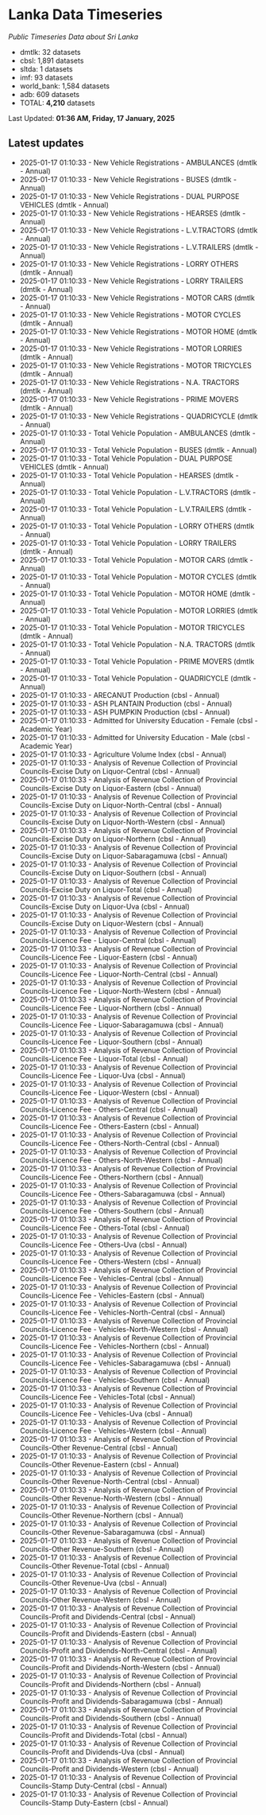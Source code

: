 # Lanka Data Timeseries
*Public Timeseries Data about Sri Lanka*

* dmtlk: 32 datasets
* cbsl: 1,891 datasets
* sltda: 1 datasets
* imf: 93 datasets
* world_bank: 1,584 datasets
* adb: 609 datasets
* TOTAL: **4,210** datasets

Last Updated: **01:36 AM, Friday, 17 January, 2025**

## Latest updates

* 2025-01-17 01:10:33 - New Vehicle Registrations - AMBULANCES (dmtlk - Annual)
* 2025-01-17 01:10:33 - New Vehicle Registrations - BUSES (dmtlk - Annual)
* 2025-01-17 01:10:33 - New Vehicle Registrations - DUAL PURPOSE VEHICLES (dmtlk - Annual)
* 2025-01-17 01:10:33 - New Vehicle Registrations - HEARSES (dmtlk - Annual)
* 2025-01-17 01:10:33 - New Vehicle Registrations - L.V.TRACTORS (dmtlk - Annual)
* 2025-01-17 01:10:33 - New Vehicle Registrations - L.V.TRAILERS (dmtlk - Annual)
* 2025-01-17 01:10:33 - New Vehicle Registrations - LORRY OTHERS (dmtlk - Annual)
* 2025-01-17 01:10:33 - New Vehicle Registrations - LORRY TRAILERS (dmtlk - Annual)
* 2025-01-17 01:10:33 - New Vehicle Registrations - MOTOR CARS (dmtlk - Annual)
* 2025-01-17 01:10:33 - New Vehicle Registrations - MOTOR CYCLES (dmtlk - Annual)
* 2025-01-17 01:10:33 - New Vehicle Registrations - MOTOR HOME (dmtlk - Annual)
* 2025-01-17 01:10:33 - New Vehicle Registrations - MOTOR LORRIES (dmtlk - Annual)
* 2025-01-17 01:10:33 - New Vehicle Registrations - MOTOR TRICYCLES (dmtlk - Annual)
* 2025-01-17 01:10:33 - New Vehicle Registrations - N.A. TRACTORS (dmtlk - Annual)
* 2025-01-17 01:10:33 - New Vehicle Registrations - PRIME MOVERS (dmtlk - Annual)
* 2025-01-17 01:10:33 - New Vehicle Registrations - QUADRICYCLE (dmtlk - Annual)
* 2025-01-17 01:10:33 - Total Vehicle Population - AMBULANCES (dmtlk - Annual)
* 2025-01-17 01:10:33 - Total Vehicle Population - BUSES (dmtlk - Annual)
* 2025-01-17 01:10:33 - Total Vehicle Population - DUAL PURPOSE VEHICLES (dmtlk - Annual)
* 2025-01-17 01:10:33 - Total Vehicle Population - HEARSES (dmtlk - Annual)
* 2025-01-17 01:10:33 - Total Vehicle Population - L.V.TRACTORS (dmtlk - Annual)
* 2025-01-17 01:10:33 - Total Vehicle Population - L.V.TRAILERS (dmtlk - Annual)
* 2025-01-17 01:10:33 - Total Vehicle Population - LORRY OTHERS (dmtlk - Annual)
* 2025-01-17 01:10:33 - Total Vehicle Population - LORRY TRAILERS (dmtlk - Annual)
* 2025-01-17 01:10:33 - Total Vehicle Population - MOTOR CARS (dmtlk - Annual)
* 2025-01-17 01:10:33 - Total Vehicle Population - MOTOR CYCLES (dmtlk - Annual)
* 2025-01-17 01:10:33 - Total Vehicle Population - MOTOR HOME (dmtlk - Annual)
* 2025-01-17 01:10:33 - Total Vehicle Population - MOTOR LORRIES (dmtlk - Annual)
* 2025-01-17 01:10:33 - Total Vehicle Population - MOTOR TRICYCLES (dmtlk - Annual)
* 2025-01-17 01:10:33 - Total Vehicle Population - N.A. TRACTORS (dmtlk - Annual)
* 2025-01-17 01:10:33 - Total Vehicle Population - PRIME MOVERS (dmtlk - Annual)
* 2025-01-17 01:10:33 - Total Vehicle Population - QUADRICYCLE (dmtlk - Annual)
* 2025-01-17 01:10:33 - ARECANUT Production (cbsl - Annual)
* 2025-01-17 01:10:33 - ASH PLANTAIN Production (cbsl - Annual)
* 2025-01-17 01:10:33 - ASH PUMPKIN Production (cbsl - Annual)
* 2025-01-17 01:10:33 - Admitted for University Education - Female (cbsl - Academic Year)
* 2025-01-17 01:10:33 - Admitted for University Education - Male (cbsl - Academic Year)
* 2025-01-17 01:10:33 - Agriculture Volume Index (cbsl - Annual)
* 2025-01-17 01:10:33 - Analysis of Revenue Collection of Provincial Councils-Excise Duty on Liquor-Central (cbsl - Annual)
* 2025-01-17 01:10:33 - Analysis of Revenue Collection of Provincial Councils-Excise Duty on Liquor-Eastern (cbsl - Annual)
* 2025-01-17 01:10:33 - Analysis of Revenue Collection of Provincial Councils-Excise Duty on Liquor-North-Central (cbsl - Annual)
* 2025-01-17 01:10:33 - Analysis of Revenue Collection of Provincial Councils-Excise Duty on Liquor-North-Western (cbsl - Annual)
* 2025-01-17 01:10:33 - Analysis of Revenue Collection of Provincial Councils-Excise Duty on Liquor-Northern (cbsl - Annual)
* 2025-01-17 01:10:33 - Analysis of Revenue Collection of Provincial Councils-Excise Duty on Liquor-Sabaragamuwa (cbsl - Annual)
* 2025-01-17 01:10:33 - Analysis of Revenue Collection of Provincial Councils-Excise Duty on Liquor-Southern (cbsl - Annual)
* 2025-01-17 01:10:33 - Analysis of Revenue Collection of Provincial Councils-Excise Duty on Liquor-Total (cbsl - Annual)
* 2025-01-17 01:10:33 - Analysis of Revenue Collection of Provincial Councils-Excise Duty on Liquor-Uva (cbsl - Annual)
* 2025-01-17 01:10:33 - Analysis of Revenue Collection of Provincial Councils-Excise Duty on Liquor-Western (cbsl - Annual)
* 2025-01-17 01:10:33 - Analysis of Revenue Collection of Provincial Councils-Licence Fee - Liquor-Central (cbsl - Annual)
* 2025-01-17 01:10:33 - Analysis of Revenue Collection of Provincial Councils-Licence Fee - Liquor-Eastern (cbsl - Annual)
* 2025-01-17 01:10:33 - Analysis of Revenue Collection of Provincial Councils-Licence Fee - Liquor-North-Central (cbsl - Annual)
* 2025-01-17 01:10:33 - Analysis of Revenue Collection of Provincial Councils-Licence Fee - Liquor-North-Western (cbsl - Annual)
* 2025-01-17 01:10:33 - Analysis of Revenue Collection of Provincial Councils-Licence Fee - Liquor-Northern (cbsl - Annual)
* 2025-01-17 01:10:33 - Analysis of Revenue Collection of Provincial Councils-Licence Fee - Liquor-Sabaragamuwa (cbsl - Annual)
* 2025-01-17 01:10:33 - Analysis of Revenue Collection of Provincial Councils-Licence Fee - Liquor-Southern (cbsl - Annual)
* 2025-01-17 01:10:33 - Analysis of Revenue Collection of Provincial Councils-Licence Fee - Liquor-Total (cbsl - Annual)
* 2025-01-17 01:10:33 - Analysis of Revenue Collection of Provincial Councils-Licence Fee - Liquor-Uva (cbsl - Annual)
* 2025-01-17 01:10:33 - Analysis of Revenue Collection of Provincial Councils-Licence Fee - Liquor-Western (cbsl - Annual)
* 2025-01-17 01:10:33 - Analysis of Revenue Collection of Provincial Councils-Licence Fee - Others-Central (cbsl - Annual)
* 2025-01-17 01:10:33 - Analysis of Revenue Collection of Provincial Councils-Licence Fee - Others-Eastern (cbsl - Annual)
* 2025-01-17 01:10:33 - Analysis of Revenue Collection of Provincial Councils-Licence Fee - Others-North-Central (cbsl - Annual)
* 2025-01-17 01:10:33 - Analysis of Revenue Collection of Provincial Councils-Licence Fee - Others-North-Western (cbsl - Annual)
* 2025-01-17 01:10:33 - Analysis of Revenue Collection of Provincial Councils-Licence Fee - Others-Northern (cbsl - Annual)
* 2025-01-17 01:10:33 - Analysis of Revenue Collection of Provincial Councils-Licence Fee - Others-Sabaragamuwa (cbsl - Annual)
* 2025-01-17 01:10:33 - Analysis of Revenue Collection of Provincial Councils-Licence Fee - Others-Southern (cbsl - Annual)
* 2025-01-17 01:10:33 - Analysis of Revenue Collection of Provincial Councils-Licence Fee - Others-Total (cbsl - Annual)
* 2025-01-17 01:10:33 - Analysis of Revenue Collection of Provincial Councils-Licence Fee - Others-Uva (cbsl - Annual)
* 2025-01-17 01:10:33 - Analysis of Revenue Collection of Provincial Councils-Licence Fee - Others-Western (cbsl - Annual)
* 2025-01-17 01:10:33 - Analysis of Revenue Collection of Provincial Councils-Licence Fee - Vehicles-Central (cbsl - Annual)
* 2025-01-17 01:10:33 - Analysis of Revenue Collection of Provincial Councils-Licence Fee - Vehicles-Eastern (cbsl - Annual)
* 2025-01-17 01:10:33 - Analysis of Revenue Collection of Provincial Councils-Licence Fee - Vehicles-North-Central (cbsl - Annual)
* 2025-01-17 01:10:33 - Analysis of Revenue Collection of Provincial Councils-Licence Fee - Vehicles-North-Western (cbsl - Annual)
* 2025-01-17 01:10:33 - Analysis of Revenue Collection of Provincial Councils-Licence Fee - Vehicles-Northern (cbsl - Annual)
* 2025-01-17 01:10:33 - Analysis of Revenue Collection of Provincial Councils-Licence Fee - Vehicles-Sabaragamuwa (cbsl - Annual)
* 2025-01-17 01:10:33 - Analysis of Revenue Collection of Provincial Councils-Licence Fee - Vehicles-Southern (cbsl - Annual)
* 2025-01-17 01:10:33 - Analysis of Revenue Collection of Provincial Councils-Licence Fee - Vehicles-Total (cbsl - Annual)
* 2025-01-17 01:10:33 - Analysis of Revenue Collection of Provincial Councils-Licence Fee - Vehicles-Uva (cbsl - Annual)
* 2025-01-17 01:10:33 - Analysis of Revenue Collection of Provincial Councils-Licence Fee - Vehicles-Western (cbsl - Annual)
* 2025-01-17 01:10:33 - Analysis of Revenue Collection of Provincial Councils-Other Revenue-Central (cbsl - Annual)
* 2025-01-17 01:10:33 - Analysis of Revenue Collection of Provincial Councils-Other Revenue-Eastern (cbsl - Annual)
* 2025-01-17 01:10:33 - Analysis of Revenue Collection of Provincial Councils-Other Revenue-North-Central (cbsl - Annual)
* 2025-01-17 01:10:33 - Analysis of Revenue Collection of Provincial Councils-Other Revenue-North-Western (cbsl - Annual)
* 2025-01-17 01:10:33 - Analysis of Revenue Collection of Provincial Councils-Other Revenue-Northern (cbsl - Annual)
* 2025-01-17 01:10:33 - Analysis of Revenue Collection of Provincial Councils-Other Revenue-Sabaragamuwa (cbsl - Annual)
* 2025-01-17 01:10:33 - Analysis of Revenue Collection of Provincial Councils-Other Revenue-Southern (cbsl - Annual)
* 2025-01-17 01:10:33 - Analysis of Revenue Collection of Provincial Councils-Other Revenue-Total (cbsl - Annual)
* 2025-01-17 01:10:33 - Analysis of Revenue Collection of Provincial Councils-Other Revenue-Uva (cbsl - Annual)
* 2025-01-17 01:10:33 - Analysis of Revenue Collection of Provincial Councils-Other Revenue-Western (cbsl - Annual)
* 2025-01-17 01:10:33 - Analysis of Revenue Collection of Provincial Councils-Profit and Dividends-Central (cbsl - Annual)
* 2025-01-17 01:10:33 - Analysis of Revenue Collection of Provincial Councils-Profit and Dividends-Eastern (cbsl - Annual)
* 2025-01-17 01:10:33 - Analysis of Revenue Collection of Provincial Councils-Profit and Dividends-North-Central (cbsl - Annual)
* 2025-01-17 01:10:33 - Analysis of Revenue Collection of Provincial Councils-Profit and Dividends-North-Western (cbsl - Annual)
* 2025-01-17 01:10:33 - Analysis of Revenue Collection of Provincial Councils-Profit and Dividends-Northern (cbsl - Annual)
* 2025-01-17 01:10:33 - Analysis of Revenue Collection of Provincial Councils-Profit and Dividends-Sabaragamuwa (cbsl - Annual)
* 2025-01-17 01:10:33 - Analysis of Revenue Collection of Provincial Councils-Profit and Dividends-Southern (cbsl - Annual)
* 2025-01-17 01:10:33 - Analysis of Revenue Collection of Provincial Councils-Profit and Dividends-Total (cbsl - Annual)
* 2025-01-17 01:10:33 - Analysis of Revenue Collection of Provincial Councils-Profit and Dividends-Uva (cbsl - Annual)
* 2025-01-17 01:10:33 - Analysis of Revenue Collection of Provincial Councils-Profit and Dividends-Western (cbsl - Annual)
* 2025-01-17 01:10:33 - Analysis of Revenue Collection of Provincial Councils-Stamp Duty-Central (cbsl - Annual)
* 2025-01-17 01:10:33 - Analysis of Revenue Collection of Provincial Councils-Stamp Duty-Eastern (cbsl - Annual)